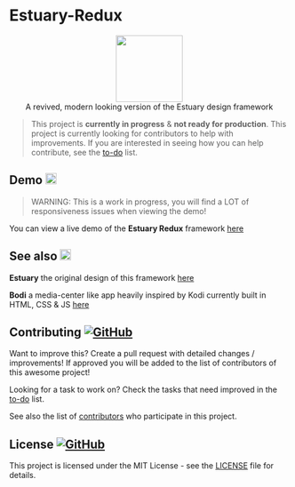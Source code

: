 # Estuary-Redux


<p align="center">

<img width="120" src="https://i.imgur.com/k7QUaB6.png" />
  <br>
A revived, modern looking version of the Estuary design framework
</p>






> This project is <b>currently in progress</b> &  <b>not ready for production</b>. This project is currently looking for contributors to help with improvements. If you are interested in seeing how you can help contribute, see the [to-do](.github/to-do.md) list.
  
  

  
## Demo <img height="20px" src="https://user-images.githubusercontent.com/86180097/196882869-d38fe649-8e33-44fe-ae91-b1f9cd5f1c3e.png">

> WARNING: This is a work in progress, you will find a LOT of responsiveness issues when viewing the demo! 

You can view a live demo of the <b>Estuary Redux</b> framework [here](https://marketingpipeline.github.io/Estuary-Redux/demo) 

## See also <img height="20px" src="https://zefir.site/emojipedia-us.s3.dualstack.us-west-1.amazonaws.com/thumbs/120/lg/57/white-left-pointing-backhand-index_1f448.png">

<b>Estuary</b> the original design of this framework [here](https://github.com/MarketingPipeline/Estuary) 

<b>Bodi</b> a media-center like app heavily inspired by Kodi currently built in HTML, CSS & JS [here](https://github.com/MarketingPipeline/Bodi) 




## Contributing <a href="https://github.com/MarketingPipeline/Estuary-Redux/graphs/contributors"> ![GitHub](https://img.shields.io/github/contributors/MarketingPipeline/Estuary-Redux) </a>

Want to improve this? Create a pull request with detailed changes / improvements! If approved you will be added to the list of contributors of this awesome project!


Looking for a task to work on? Check the tasks that need improved in the [to-do](https://github.com/MarketingPipeline/Estuary-Redux/blob/main/to-do.md) list.


See also the list of
[contributors](https://github.com/MarketingPipeline/Estuary-Redux/graphs/contributors) who
participate in this project.




## License  <a href="LICENSE"> ![GitHub](https://img.shields.io/badge/License-MIT-aa8d2?logo=opensourceinitiative&logoColor=fff) </a>


This project is licensed under the MIT License - see the
[LICENSE](https://github.com/MarketingPipeline/Estuary-Redux/blob/main/LICENSE) file for
details.
